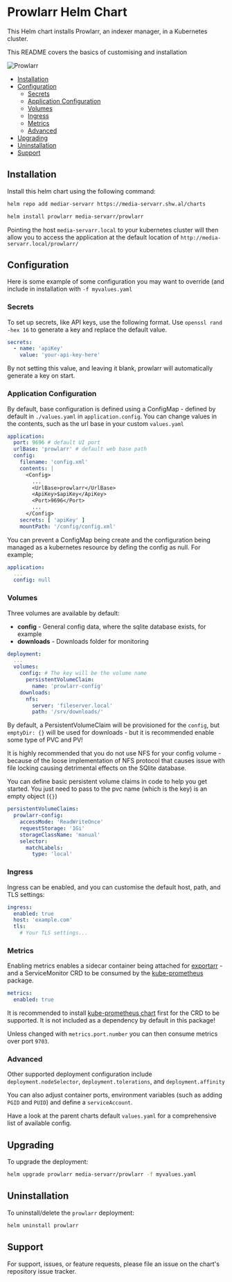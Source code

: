 # Prowlarr Helm Chart

This Helm chart installs Prowlarr, an indexer manager, in a Kubernetes cluster.

This README covers the basics of customising and installation

![Prowlarr](./icon.png)

<!-- vim-md-toc format=bullets ignore=^TODO$ -->
* [Installation](#installation)
* [Configuration](#configuration)
  * [Secrets](#secrets)
  * [Application Configuration](#application-configuration)
  * [Volumes](#volumes)
  * [Ingress](#ingress)
  * [Metrics](#metrics)
  * [Advanced](#advanced)
* [Upgrading](#upgrading)
* [Uninstallation](#uninstallation)
* [Support](#support)
<!-- vim-md-toc END -->

## Installation

Install this helm chart using the following command:

```bash
helm repo add mediar-servarr https://media-servarr.shw.al/charts

helm install prowlarr media-servarr/prowlarr
```

Pointing the host `media-servarr.local` to your kubernetes cluster will then allow you to access the application at the default location of `http://media-servarr.local/prowlarr/`

## Configuration

Here is some example of some configuration you may want to override (and include in installation with `-f myvalues.yaml`

### Secrets

To set up secrets, like API keys, use the following format. Use `openssl rand -hex 16` to generate a key and replace the default value.

```yaml
secrets:
  - name: 'apiKey'
    value: 'your-api-key-here'
```

By not setting this value, and leaving it blank, prowlarr will automatically generate a key on start.

### Application Configuration

By default, base configuration is defined using a ConfigMap - defined by default in `./values.yaml` in `application.config`. You can change values in the contents, such as the url base in your custom `values.yaml`

```yaml
application:
  port: 9696 # default UI port
  urlBase: 'prowlarr' # default web base path
  config:
    filename: 'config.xml'
    contents: |
      <Config>
        ...
        <UrlBase>prowlarr</UrlBase>
        <ApiKey>$apiKey</ApiKey>
        <Port>9696</Port>
        ...
      </Config>
    secrets: [ 'apiKey' ]
    mountPath: '/config/config.xml'
```

You can prevent a ConfigMap being create and the configuration being managed as a kubernetes resource by defing the config as null. For example;

```yaml
application:
  ...
  config: null
```

### Volumes

Three volumes are available by default:

- **config** - General config data, where the sqlite database exists, for example
- **downloads** - Downloads folder for monitoring

```yaml
deployment:
  ...
  volumes:
    config: # The key will be the volume name
      persistentVolumeClaim:
        name: 'prowlarr-config'
    downloads:
      nfs:
        server: 'fileserver.local'
        path: '/srv/downloads/'
```

By default, a PersistentVolumeClaim will be provisioned for the `config`, but `emptyDir: {}` will be used for downloads - but it is recommended enable some type of PVC and PV!

It is highly recommended that you do not use NFS for your config volume - because of the loose implementation of NFS protocol that causes issue with file locking causing detrimental effects on the SQlite database.

You can define basic persistent volume claims in code to help you get started. You just need to pass to the pvc name (which is the key) is an empty object (`{}`)

```yaml
persistentVolumeClaims:
  prowlarr-config:
    accessMode: 'ReadWriteOnce'
    requestStorage: '1Gi'
    storageClassName: 'manual'
    selector:
      matchLabels:
        type: 'local'
```

### Ingress

Ingress can be enabled, and you can customise the default host, path, and TLS settings:

```yaml
ingress:
  enabled: true
  host: 'example.com'
  tls:
    # Your TLS settings...
```

### Metrics

Enabling metrics enables a sidecar container being attached for [exportarr](https://github.com/onedr0p/exportarr/) - and a ServiceMonitor CRD to be consumed by the [kube-prometheus](https://github.com/prometheus-operator/kube-prometheus) package.

```yaml
metrics:
  enabled: true
```

It is recommended to install [kube-prometheus chart](https://github.com/prometheus-community/helm-charts/tree/main/charts/kube-prometheus-stack) first for the CRD to be supported. It is not included as a dependency by default in this package!

Unless changed with `metrics.port.number` you can then consume metrics over port `9703`.

### Advanced

Other supported deployment configuration include `deployment.nodeSelector`, `deployment.tolerations`, and `deployment.affinity`

You can also adjust container ports, environment variables (such as adding `PGID` and `PUID`) and define a `serviceAccount`.

Have a look at the parent charts default `values.yaml` for a comprehensive list of available config.

## Upgrading

To upgrade the deployment:

```bash
helm upgrade prowlarr media-servarr/prowlarr -f myvalues.yaml
```

## Uninstallation

To uninstall/delete the `prowlarr` deployment:

```bash
helm uninstall prowlarr
```

## Support

For support, issues, or feature requests, please file an issue on the chart's repository issue tracker.
